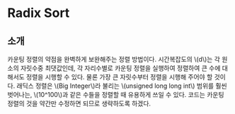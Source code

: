 # Radix Sort

## 소개

카운팅 정렬의 약점을 완벽하게 보완해주는 정렬 방법이다. 시간복잡도의 \\(d\\)는 각 원소의 자릿수중 최댓값인데, 각 자리수별로 카운팅 정렬을 실행하여 정렬하여 큰 수에 대해서도 정렬을 시행할 수 있다. 물론 가장 큰 자릿수부터 정렬을 시행해 주어야 할 것이다. 래딕스 정렬은 \\(Big Integer\\)라 불리는 \\(unsigned long long int\\) 범위를 훨씬 벗어나는, \\(10^100\\)과 같은 수들을 정렬할 때 유용하게 쓰일 수 있다. 코드는 카운팅 정렬의 것을 약간만 수정하면 되므로 생략하도록 하겠다.

